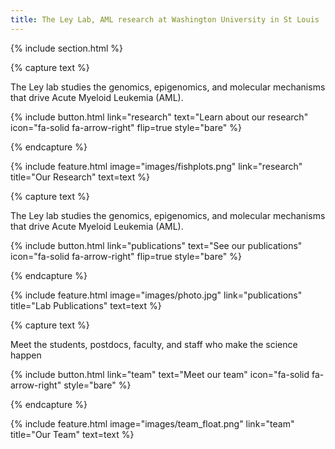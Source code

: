 ```yaml
---
title: The Ley Lab, AML research at Washington University in St Louis
---
```


{% include section.html %}

{% capture text %}

The Ley lab studies the genomics, epigenomics, and molecular mechanisms that drive Acute Myeloid Leukemia (AML).

{%
  include button.html
  link="research"
  text="Learn about our research"
  icon="fa-solid fa-arrow-right"
  flip=true
  style="bare"
%}

{% endcapture %}

{%
  include feature.html
  image="images/fishplots.png"
  link="research"
  title="Our Research"
  text=text
%}

{% capture text %}

The Ley lab studies the genomics, epigenomics, and molecular mechanisms that drive Acute Myeloid Leukemia (AML).

{%
  include button.html
  link="publications"
  text="See our publications"
  icon="fa-solid fa-arrow-right"
  flip=true
  style="bare"
%}

{% endcapture %}

{%
  include feature.html
  image="images/photo.jpg"
  link="publications"
  title="Lab Publications"
  text=text
%}


{% capture text %}

Meet the students, postdocs, faculty, and staff who make the science happen

{%
  include button.html
  link="team"
  text="Meet our team"
  icon="fa-solid fa-arrow-right"
  style="bare"
%}

{% endcapture %}

{%
  include feature.html
  image="images/team_float.png"
  link="team"
  title="Our Team"
  text=text
%}

